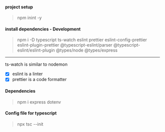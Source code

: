 #### project setup
> npm inint -y

#### install dependencies - Development
> npm i -D typescript ts-watch eslint prettier eslint-config-prettier eslint-plugin-prettier @typescript-eslint/parser @typescript-eslint/eslint-plugin @types/node @types/express

---

ts-watch is similar to nodemon
- [x] eslint is a linter
- [x] prettier is a code formatter

#### Dependencies
> npm i express dotenv

#### Config file for typescript
> npx tsc --init